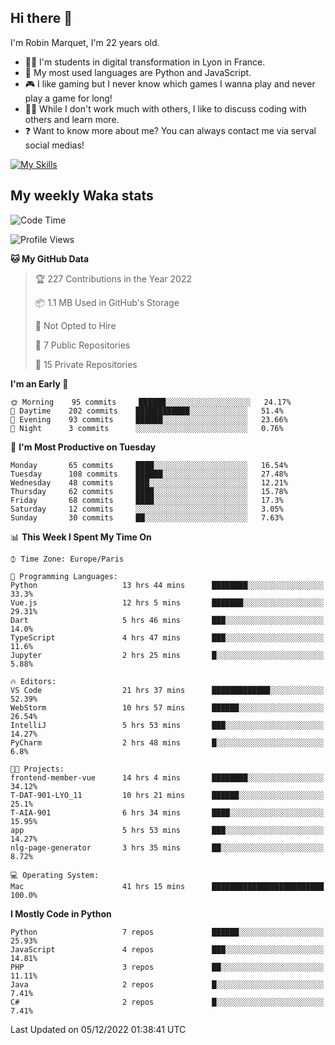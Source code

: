 ## Hi there 👋

I'm Robin Marquet, I'm 22 years old.

- 👨‍💻 I'm students in digital transformation in Lyon in France.
- 🌱 My most used languages are Python and JavaScript.
- 🎮 I like gaming but I never know which games I wanna play and never play a game for long!
- 👯‍♀️ While I don't work much with others, I like to discuss coding with others and learn more.
- ❓ Want to know more about me? You can always contact me via serval social medias!

[![My Skills](https://skillicons.dev/icons?i=js,html,css,docker,express,figma,firebase,graphql,mongodb,mysql,nodejs,py,react,ts,vue)](https://skillicons.dev)

## My weekly Waka stats

<!--START_SECTION:waka-->
![Code Time](http://img.shields.io/badge/Code%20Time-2%2C963%20hrs%2055%20mins-blue)

![Profile Views](http://img.shields.io/badge/Profile%20Views-0-blue)

**🐱 My GitHub Data** 

> 🏆 227 Contributions in the Year 2022
 > 
> 📦 1.1 MB Used in GitHub's Storage 
 > 
> 🚫 Not Opted to Hire
 > 
> 📜 7 Public Repositories 
 > 
> 🔑 15 Private Repositories  
 > 
**I'm an Early 🐤** 

```text
🌞 Morning    95 commits     ██████░░░░░░░░░░░░░░░░░░░   24.17% 
🌆 Daytime    202 commits    ████████████░░░░░░░░░░░░░   51.4% 
🌃 Evening    93 commits     ██████░░░░░░░░░░░░░░░░░░░   23.66% 
🌙 Night      3 commits      ░░░░░░░░░░░░░░░░░░░░░░░░░   0.76%

```
📅 **I'm Most Productive on Tuesday** 

```text
Monday       65 commits     ████░░░░░░░░░░░░░░░░░░░░░   16.54% 
Tuesday      108 commits    ██████░░░░░░░░░░░░░░░░░░░   27.48% 
Wednesday    48 commits     ███░░░░░░░░░░░░░░░░░░░░░░   12.21% 
Thursday     62 commits     ████░░░░░░░░░░░░░░░░░░░░░   15.78% 
Friday       68 commits     ████░░░░░░░░░░░░░░░░░░░░░   17.3% 
Saturday     12 commits     ░░░░░░░░░░░░░░░░░░░░░░░░░   3.05% 
Sunday       30 commits     ██░░░░░░░░░░░░░░░░░░░░░░░   7.63%

```


📊 **This Week I Spent My Time On** 

```text
⌚︎ Time Zone: Europe/Paris

💬 Programming Languages: 
Python                   13 hrs 44 mins      ████████░░░░░░░░░░░░░░░░░   33.3% 
Vue.js                   12 hrs 5 mins       ███████░░░░░░░░░░░░░░░░░░   29.31% 
Dart                     5 hrs 46 mins       ███░░░░░░░░░░░░░░░░░░░░░░   14.0% 
TypeScript               4 hrs 47 mins       ███░░░░░░░░░░░░░░░░░░░░░░   11.6% 
Jupyter                  2 hrs 25 mins       █░░░░░░░░░░░░░░░░░░░░░░░░   5.88%

🔥 Editors: 
VS Code                  21 hrs 37 mins      █████████████░░░░░░░░░░░░   52.39% 
WebStorm                 10 hrs 57 mins      ██████░░░░░░░░░░░░░░░░░░░   26.54% 
IntelliJ                 5 hrs 53 mins       ███░░░░░░░░░░░░░░░░░░░░░░   14.27% 
PyCharm                  2 hrs 48 mins       █░░░░░░░░░░░░░░░░░░░░░░░░   6.8%

🐱‍💻 Projects: 
frontend-member-vue      14 hrs 4 mins       ████████░░░░░░░░░░░░░░░░░   34.12% 
T-DAT-901-LYO_11         10 hrs 21 mins      ██████░░░░░░░░░░░░░░░░░░░   25.1% 
T-AIA-901                6 hrs 34 mins       ████░░░░░░░░░░░░░░░░░░░░░   15.95% 
app                      5 hrs 53 mins       ███░░░░░░░░░░░░░░░░░░░░░░   14.27% 
nlg-page-generator       3 hrs 35 mins       ██░░░░░░░░░░░░░░░░░░░░░░░   8.72%

💻 Operating System: 
Mac                      41 hrs 15 mins      █████████████████████████   100.0%

```

**I Mostly Code in Python** 

```text
Python                   7 repos             ██████░░░░░░░░░░░░░░░░░░░   25.93% 
JavaScript               4 repos             ███░░░░░░░░░░░░░░░░░░░░░░   14.81% 
PHP                      3 repos             ██░░░░░░░░░░░░░░░░░░░░░░░   11.11% 
Java                     2 repos             █░░░░░░░░░░░░░░░░░░░░░░░░   7.41% 
C#                       2 repos             █░░░░░░░░░░░░░░░░░░░░░░░░   7.41%

```



 Last Updated on 05/12/2022 01:38:41 UTC
<!--END_SECTION:waka-->
